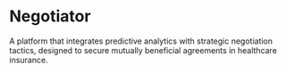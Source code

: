 # Negotiator
A platform that integrates predictive analytics with strategic negotiation tactics, designed to secure mutually beneficial agreements in healthcare insurance.
